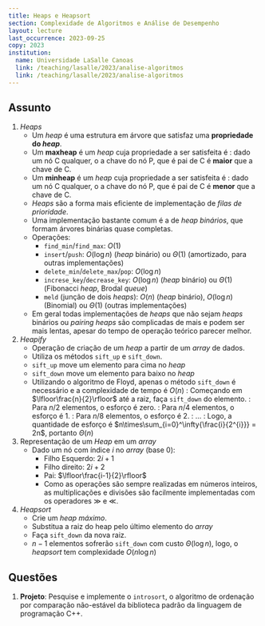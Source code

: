 ```yaml
---
title: Heaps e Heapsort
section: Complexidade de Algoritmos e Análise de Desempenho
layout: lecture
last_occurrence: 2023-09-25
copy: 2023
institution:
  name: Universidade LaSalle Canoas
  link: /teaching/lasalle/2023/analise-algoritmos
  link: /teaching/lasalle/2023/analise-algoritmos
---
```


## Assunto

1. _Heaps_
    * Um _heap_ é uma estrutura em árvore que satisfaz uma **propriedade do _heap_**.
    * Um **maxheap** é um _heap_ cuja propriedade a ser satisfeita é
    : dado um nó C qualquer, o a chave do nó P, que é pai de C é **maior** que a chave de C.
    * Um **minheap** é um _heap_ cuja propriedade a ser satisfeita é
    : dado um nó C qualquer, o a chave do nó P, que é pai de C é **menor** que a chave de C.
    * _Heaps_ são a forma mais eficiente de implementação de _filas de prioridade_.
    * Uma implementação bastante comum é a de _heap binários_, que formam árvores binárias quase completas.
    * Operações:
        * `find_min`/`find_max`: $O(1)$
        * `insert`/`push`: $O(\log{n})$ (_heap_ binário) ou $\Theta(1)$ (amortizado, para outras implementações)
        * `delete_min`/`delete_max`/`pop`: $O(\log{n})$
        * `increse_key`/`decrease_key`: $O(\log{n})$ (_heap_ binário) ou $\Theta(1)$ (Fibonacci _heap_, Brodal _queue_)
        * `meld` (junção de dois _heaps_): $O(n)$ (_heap_ binário), $O(\log{n})$ (Binomial) ou $\Theta(1)$ (outras implementações)
    * Em geral todas implementações de _heaps_ que não sejam _heaps_ binários ou _pairing heaps_ são complicadas de mais e podem ser mais lentas, apesar do tempo de operação teórico parecer melhor.
2. _Heapify_
    * Operação de criação de um _heap_ a partir de um _array_ de dados.
    * Utiliza os métodos `sift_up` e `sift_down`.
    * `sift_up` move um elemento para cima no _heap_
    * `sift_down` move um elemento para baixo no _heap_
    * Utilizando o algoritmo de Floyd, apenas o método `sift_down` é necessário e a complexidade de tempo é $O(n)$
    : Começando em $\lfloor\frac{n}{2}\rfloor$ até a raiz, faça `sift_down` do elemento.
    : Para $n/2$ elementos, o esforço é zero.
    : Para $n/4$ elementos, o esforço é 1.
    : Para $n/8$ elementos, o esforço é 2.
    : $\dots$
    : Logo, a quantidade de esforço é $n\times\sum_{i=0}^\infty{\frac{i}{2^{i}}} = 2n$, portanto $\Theta(n)$
3. Representação de um _Heap_ em um _array_
    * Dado um nó com índice $i$ no _array_ (base 0):
        * Filho Esquerdo: $2i + 1$
        * Filho direito: $2i + 2$
        * Pai: $\lfloor\frac{i-1}{2}\rfloor$
        * Como as operações são sempre realizadas em números inteiros, as multiplicações e divisões são facilmente implementadas com os operadores $\gg$ e $\ll$.
4. _Heapsort_
    * Crie um _heap máximo_.
    * Substitua a raiz do heap pelo último elemento do _array_
    * Faça `sift_down` da nova raiz.
    * $n-1$ elementos sofrerão `sift_down` com custo $\Theta(\log{n})$, logo, o _heapsort_ tem complexidade $O(n\log{n})$


## Questões

1. **Projeto**: Pesquise e implemente o `introsort`, o algoritmo de ordenação por comparação não-estável da biblioteca padrão da linguagem de programação C++.

